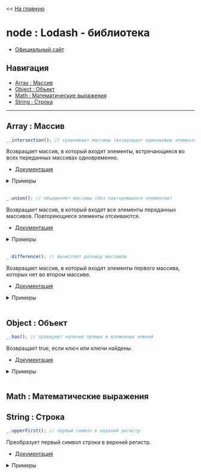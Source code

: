 << [На главную](./README.md)

# node : Lodash - библиотека

- [Официальный сайт](https://lodash.com/)

## Навигация

- [Array : Массив](#array--массив)
- [Object : Объект](#object--объект)
- [Math : Математические выражения](#math--математические-выражения)
- [String : Строка](#string--строка)

---

## Array : Массив

<a id="intersection"></a>

```js
_.intersection(); // сравнивает массивы (возвращает одинаковые элементы)
```

Возвращает массив, в который входят элементы, встречающиеся во всех переданных массивах одновременно.

- [Документация](https://lodash.com/docs/#intersection)

<details>
<summary>Примеры</summary>

```js
const planets1 = ['Меркурий', 'Венера', 'Земля'];
const planets2 = ['Венера', 'Земля', 'Марс'];
const planets3 = ['Земля', 'Марс', 'Юпитер'];

_.intersection(planets1); // ===> (3) ["Меркурий", "Венера", "Земля"]
_.intersection(planets1, planets2); // ===> (2) ["Венера", "Земля"]
_.intersection(planets1, planets2, planets3); // ===> (1) ["Земля"]
```

</details><br>

<a id="union"></a>

```js
_.union(); // объединяет массивы (без повторяющихся элементов)
```

Возвращает массив, в который входят все элементы переданных массивов. Повторяющиеся элементы отсеиваются.

- [Документация](https://lodash.com/docs/#union)

<details>
<summary>Примеры</summary>

```js
const planets1 = ['Меркурий', 'Венера', 'Земля'];
const planets2 = ['Венера', 'Земля', 'Марс'];
const planets3 = ['Земля', 'Марс', 'Юпитер'];

_.union(planets1); // ===> (3) ["Меркурий", "Венера", "Земля"]
_.union(planets1, planets2); // ===> (4) ["Меркурий", "Венера", "Земля", "Марс"]
_.union(planets1, planets2, planets3); // ===> (5) ["Меркурий", "Венера", "Земля", "Марс", "Юпитер"]
```

</details><br>

<a id="difference"></a>

```js
_.difference(); // вычисляет разницу массивов
```

Возвращает массив, в который входят элементы первого массива, которых нет во втором массиве.

- [Документация](https://lodash.com/docs/#difference)

<details>
<summary>Примеры</summary>

```js
const planets1 = ['Меркурий', 'Венера', 'Земля'];
const planets2 = ['Венера', 'Земля', 'Марс'];

_.difference(planets1); // ===> (3) ["Меркурий", "Венера", "Земля"]
_.difference(planets1, planets2); // ===> (1) ["Меркурий"]
_.difference(planets2, planets1); // ===> (1) ["Марс"]
```

</details><br>

## Object : Объект

<a id="has"></a>

```js
_.has(); // проверяет наличие прямых и вложенных ключей
```

Возвращает true, если ключ или ключи найдены.

- [Документация](https://lodash.com/docs/#has)

<details>
<summary>Примеры</summary>

```js
const user = { name: { first: 'Ihar', last: 'Spurhiash' }, height: 192, married: true };

_.has(user, 'name'); //             ===> true
_.has(user, 'name.first'); //       ===> true
_.has(user, ['name', 'first']); //  ===> true
_.has(user, 'Ihar'); //             ===> false
```

</details><br>

## Math : Математические выражения

## String : Строка

<a id="upperFirst"></a>

```js
_.upperFirst(); // первый символ в верхний регистр
```

Преобразует первый символ строки в верхний регистр.

- [Документация](https://lodash.com/docs/#upperFirst)

<details>
<summary>Примеры</summary>

```js
_.upperFirst('string'); // ===> String
_.upperFirst('STRING'); // ===> STRING
```

</details><br>
